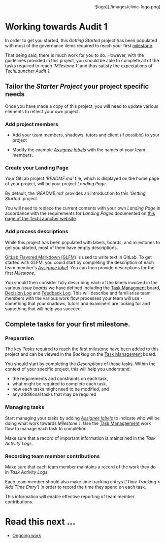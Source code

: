 <div align="right">![logo](./images/clinic-logo.png)
<div align="left">

# Working towards Audit 1

In order to get you started, this *Getting Started* project has been populated with most of the governance items required to reach your first [milestone](./concept-milestones.md).

That being said, there is much work for you to do. However, with the guidelines provided in this project, you should be able to complete all of the tasks required to reach *'Milestone 1'* and thus satisfy the expectations of *TechLauncher Audit 1*.

## Tailor the *Starter Project* your project specific needs

Once you have made a copy of this project, you will need to update various elements to reflect your own project.

### Add project members

* Add your team members, shadows, tutors and client (if possible) to your project 

* Modify the example [*Assignee labels*](./setup-labels.md) with the names of your team members.

### Create your Landing Page

Your GitLab project *'README.md'* file, which is displayed on the home page of your project, will be your project *Landing Page*. 

By default, the *'README.md'* provides an introduction to this *'Getting Started'* project. 

You will need to replace the current contents with your own *Landing Page* in accordance with the requirements for *Landing Pages* documented on [this page of the TechLauncher website](https://comp.anu.edu.au/TechLauncher/current_students/evaluation/project_audits/#audit-landing-page).

### Add process descriptions

While this project has been populated with labels, boards, and milestones to get you started, most of them have empty descriptions.

[GitLab Flavored Markdown (GLFM)](./concept-glfm.md) is used to write text in GitLab. To get started with GLFM, you could start by completing the description of each team member's [*Assignee label*](./setup-labels.md). You can then provide descriptions for the first *Milestone*.

You should then consider fully describing each of the labels involved in the various *issue boards* we have defined including the [Task Managment](./setup-task-management-board.md) board, [Decision Log](./setup-decisions-board.md) and [Feedback Log](./setup-feedback-board.md). This will describe and familiarise team members with the various work flow processes your team will use - something that your shadows, tutors and examiners are looking for and something that will help you succeed.


## Complete tasks for your first milestone.

### Preparation

The key *Tasks* required to reach the first milestone have been added to this project and can be viewed in the *Backlog* on the [Task Management](./setup-task-management-board.md) board.

You should start by completing the *Descriptions* of these tasks. Within the context of your specific project, this will help you understand:

* the requirements and constraints on each task, 
* what might be required to complete each task,
* how each tasks might need to be modified, and
* any additional tasks that may be required 

### Managing tasks

Start managing your tasks by adding [*Assignee labels*](./setup-labels.md) to indicate who will be doing what work towards *Milestone 1*. Use the [Task Managaement](./setup-task-management-board.md) work flow to manage each task to completion.

Make sure that a record of important information is maintained in the *Task* *Activity Logs*.

### Recording team member contributions

Make sure that each team member maintains a record of the work they do in *Task* *Activity Logs*.

Each team member should also make time tracking entrys (*'Time Tracking > Add Time Entry'*) in order to record the time they spend on each task.

This information will enable effective reporting of team member contributions.

# Read this next ...

* [Ongoing work](./overview-ongoing-work.md)

